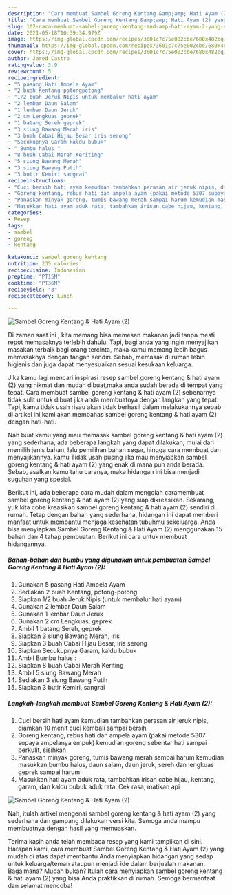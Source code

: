 ```yaml
---
description: "Cara membuat Sambel Goreng Kentang &amp;amp; Hati Ayam (2) yang enak Untuk Jualan"
title: "Cara membuat Sambel Goreng Kentang &amp;amp; Hati Ayam (2) yang enak Untuk Jualan"
slug: 102-cara-membuat-sambel-goreng-kentang-and-amp-hati-ayam-2-yang-enak-untuk-jualan
date: 2021-05-18T10:39:34.979Z
image: https://img-global.cpcdn.com/recipes/3601c7c75e002cbe/680x482cq70/sambel-goreng-kentang-hati-ayam-2-foto-resep-utama.jpg
thumbnail: https://img-global.cpcdn.com/recipes/3601c7c75e002cbe/680x482cq70/sambel-goreng-kentang-hati-ayam-2-foto-resep-utama.jpg
cover: https://img-global.cpcdn.com/recipes/3601c7c75e002cbe/680x482cq70/sambel-goreng-kentang-hati-ayam-2-foto-resep-utama.jpg
author: Jared Castro
ratingvalue: 3.9
reviewcount: 5
recipeingredient:
- "5 pasang Hati Ampela Ayam"
- "2 buah Kentang potongpotong"
- "1/2 buah Jeruk Nipis untuk membalur hati ayam"
- "2 lembar Daun Salam"
- "1 lembar Daun Jeruk"
- "2 cm Lengkuas geprek"
- "1 batang Sereh geprek"
- "3 siung Bawang Merah iris"
- "3 buah Cabai Hijau Besar iris serong"
- "Secukupnya Garam kaldu bubuk"
- " Bumbu halus "
- "8 buah Cabai Merah Keriting"
- "5 siung Bawang Merah"
- "3 siung Bawang Putih"
- "3 butir Kemiri sangrai"
recipeinstructions:
- "Cuci bersih hati ayam kemudian tambahkan perasan air jeruk nipis, diamkan 10 menit cuci kembali sampai bersih"
- "Goreng kentang, rebus hati dan ampela ayam (pakai metode 5307 supaya ampelanya empuk) kemudian goreng sebentar hati sampai berkulit, sisihkan"
- "Panaskan minyak goreng, tumis bawang merah sampai harum kemudian masukkan bumbu halus, daun salam, daun jeruk, sereh dan lengkuas geprek sampai harum"
- "Masukkan hati ayam aduk rata, tambahkan irisan cabe hijau, kentang, garam, dan kaldu bubuk aduk rata. Cek rasa, matikan api"
categories:
- Resep
tags:
- sambel
- goreng
- kentang

katakunci: sambel goreng kentang 
nutrition: 235 calories
recipecuisine: Indonesian
preptime: "PT15M"
cooktime: "PT36M"
recipeyield: "3"
recipecategory: Lunch

---
```



![Sambel Goreng Kentang &amp; Hati Ayam (2)](https://img-global.cpcdn.com/recipes/3601c7c75e002cbe/680x482cq70/sambel-goreng-kentang-hati-ayam-2-foto-resep-utama.jpg)

Di zaman  saat ini , kita memang bisa memesan makanan jadi tanpa mesti repot memasaknya terlebih dahulu. Tapi, bagi anda yang ingin menyajikan masakan terbaik bagi orang tercinta, maka kamu memang lebih bagus memasaknya dengan tangan sendiri. Sebab, memasak di rumah lebih higienis dan juga dapat menyesuaikan sesuai kesukaan keluarga.

Jika kamu lagi mencari inspirasi resep sambel goreng kentang &amp; hati ayam (2) yang nikmat dan mudah dibuat,maka anda sudah berada di tempat yang tepat. Cara membuat sambel goreng kentang &amp; hati ayam (2)  sebenarnya tidak sulit untuk dibuat jika anda membuatnya dengan langkah yang tepat. Tapi, kamu tidak usah risau akan tidak berhasil dalam melakukannya 
sebab di artikel ini kami akan membahas sambel goreng kentang &amp; hati ayam (2) dengan hati-hati.  



Nah buat kamu yang mau memasak sambel goreng kentang &amp; hati ayam (2) yang sederhana, ada beberapa langkah yang dapat dilakukan, mulai dari memilih jenis bahan, lalu pemilihan bahan segar, hingga cara membuat dan menyajikannya. kamu Tidak usah pusing jika mau menyiapkan sambel goreng kentang &amp; hati ayam (2) yang enak di mana pun anda berada. Sebab, asalkan kamu  tahu caranya, maka hidangan ini bisa menjadi suguhan yang spesial.

Berikut ini, ada beberapa cara mudah dalam mengolah caramembuat sambel goreng kentang &amp; hati ayam (2) yang siap dikreasikan. Sekarang, yuk kita coba kreasikan sambel goreng kentang &amp; hati ayam (2) sendiri di rumah. Tetap dengan bahan yang sederhana, hidangan ini dapat memberi manfaat untuk membantu menjaga kesehatan tubuhmu sekeluarga. Anda bisa menyiapkan Sambel Goreng Kentang &amp; Hati Ayam (2) menggunakan 15 bahan dan 4 tahap pembuatan. Berikut ini cara untuk membuat hidangannya.

<!--inarticleads1-->

##### Bahan-bahan dan bumbu yang digunakan untuk pembuatan Sambel Goreng Kentang &amp; Hati Ayam (2):

1. Gunakan 5 pasang Hati Ampela Ayam
1. Sediakan 2 buah Kentang, potong-potong
1. Siapkan 1/2 buah Jeruk Nipis (untuk membalur hati ayam)
1. Gunakan 2 lembar Daun Salam
1. Gunakan 1 lembar Daun Jeruk
1. Gunakan 2 cm Lengkuas, geprek
1. Ambil 1 batang Sereh, geprek
1. Siapkan 3 siung Bawang Merah, iris
1. Siapkan 3 buah Cabai Hijau Besar, iris serong
1. Siapkan Secukupnya Garam, kaldu bubuk
1. Ambil  Bumbu halus :
1. Siapkan 8 buah Cabai Merah Keriting
1. Ambil 5 siung Bawang Merah
1. Sediakan 3 siung Bawang Putih
1. Siapkan 3 butir Kemiri, sangrai




<!--inarticleads2-->

##### Langkah-langkah membuat Sambel Goreng Kentang &amp; Hati Ayam (2):

1. Cuci bersih hati ayam kemudian tambahkan perasan air jeruk nipis, diamkan 10 menit cuci kembali sampai bersih
1. Goreng kentang, rebus hati dan ampela ayam (pakai metode 5307 supaya ampelanya empuk) kemudian goreng sebentar hati sampai berkulit, sisihkan
1. Panaskan minyak goreng, tumis bawang merah sampai harum kemudian masukkan bumbu halus, daun salam, daun jeruk, sereh dan lengkuas geprek sampai harum
1. Masukkan hati ayam aduk rata, tambahkan irisan cabe hijau, kentang, garam, dan kaldu bubuk aduk rata. Cek rasa, matikan api
<img src="//assets-global.cpcdn.com/assets/icons/button_play-2c75c40dde080a61004c1f40b05d8f140eaff45d7e9e6481dc71c63d2e7c4909.png" alt="Sambel Goreng Kentang &amp; Hati Ayam (2)">



Nah, itulah artikel mengenai  sambel goreng kentang &amp; hati ayam (2)  yang sederhana dan gampang dilakukan versi kita. Semoga anda mampu membuatnya dengan hasil yang memuaskan. 

Terima kasih anda telah membaca resep yang kami tampilkan di sini. Harapan kami, cara membuat  Sambel Goreng Kentang &amp; Hati Ayam (2) yang mudah di atas dapat membantu Anda menyiapkan hidangan yang sedap untuk keluarga/teman ataupun menjadi ide dalam berjualan makanan. Bagaimana? Mudah bukan? Itulah cara menyiapkan sambel goreng kentang &amp; hati ayam (2) yang bisa Anda praktikkan di rumah. Semoga bermanfaat dan selamat mencoba!

